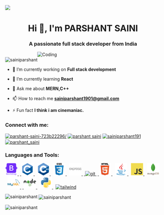 <img height ="300"  src ="https://github.com/sainiparshant/sainiparshant/assets/113703480/0ce631ee-e665-4e1e-b447-9c8db1d800f7">



<h1 align="center">Hi 👋, I'm PARSHANT SAINI</h1>
<h3 align="center">A passionate full stack developer from India</h3>
<img  align="right" alt="Coding" width="400"  src= "https://github.com/sainiparshant/sainiparshant/assets/113703480/75bd7fb3-cd3c-4daf-a608-f87eb0cb7b56">


<p align="left"> <img src="https://komarev.com/ghpvc/?username=sainiparshant&label=Profile%20views&color=0e75b6&style=flat" alt="sainiparshant" /> </p>

- 🔭 I’m currently working on **Full stack development**

- 🌱 I’m currently learning **React**

- 💬 Ask me about **MERN,C++**

- 📫 How to reach me **sainiparshant1901@gmail.com**

- ⚡ Fun fact **I think i am cinemaniac.**

<h3 align="left">Connect with me:</h3>
<p align="left">
<a href="https://linkedin.com/in/parshant-saini-723b22296/" target="blank"><img align="center" src="https://raw.githubusercontent.com/rahuldkjain/github-profile-readme-generator/master/src/images/icons/Social/linked-in-alt.svg" alt="parshant-saini-723b22296/" height="30" width="40" /></a>
<a href="https://stackoverflow.com/users/parshant saini" target="blank"><img align="center" src="https://raw.githubusercontent.com/rahuldkjain/github-profile-readme-generator/master/src/images/icons/Social/stack-overflow.svg" alt="parshant saini" height="30" width="40" /></a>
<a href="https://www.hackerrank.com/sainiparshant191" target="blank"><img align="center" src="https://raw.githubusercontent.com/rahuldkjain/github-profile-readme-generator/master/src/images/icons/Social/hackerrank.svg" alt="sainiparshant191" height="30" width="40" /></a>
<a href="https://www.leetcode.com/parshant_saini" target="blank"><img align="center" src="https://raw.githubusercontent.com/rahuldkjain/github-profile-readme-generator/master/src/images/icons/Social/leet-code.svg" alt="parshant_saini" height="30" width="40" /></a>
</p>

<h3 align="left">Languages and Tools:</h3>
<p align="left"> <a href="https://getbootstrap.com" target="_blank" rel="noreferrer"> <img src="https://raw.githubusercontent.com/devicons/devicon/master/icons/bootstrap/bootstrap-plain-wordmark.svg" alt="bootstrap" width="40" height="40"/> </a> &nbsp<a href="https://www.cprogramming.com/" target="_blank" rel="noreferrer"> <img src="https://raw.githubusercontent.com/devicons/devicon/master/icons/c/c-original.svg" alt="c" width="40" height="40"/> </a>&nbsp <a href="https://www.w3schools.com/cpp/" target="_blank" rel="noreferrer"> <img src="https://raw.githubusercontent.com/devicons/devicon/master/icons/cplusplus/cplusplus-original.svg" alt="cplusplus" width="40" height="40"/> </a>&nbsp <a href="https://www.w3schools.com/css/" target="_blank" rel="noreferrer"> <img src="https://raw.githubusercontent.com/devicons/devicon/master/icons/css3/css3-original-wordmark.svg" alt="css3" width="40" height="40"/> </a>&nbsp <a href="https://expressjs.com" target="_blank" rel="noreferrer"> <img src="https://raw.githubusercontent.com/devicons/devicon/master/icons/express/express-original-wordmark.svg" alt="express" width="40" height="40"/> </a> &nbsp<a href="https://git-scm.com/" target="_blank" rel="noreferrer"> <img src="https://www.vectorlogo.zone/logos/git-scm/git-scm-icon.svg" alt="git" width="40" height="40"/> </a> &nbsp<a href="https://www.w3.org/html/" target="_blank" rel="noreferrer"> <img src="https://raw.githubusercontent.com/devicons/devicon/master/icons/html5/html5-original-wordmark.svg" alt="html5" width="40" height="40"/> </a>&nbsp <a href="https://www.java.com" target="_blank" rel="noreferrer"> <img src="https://raw.githubusercontent.com/devicons/devicon/master/icons/java/java-original.svg" alt="java" width="40" height="40"/> </a>&nbsp <a href="https://developer.mozilla.org/en-US/docs/Web/JavaScript" target="_blank" rel="noreferrer"> <img src="https://raw.githubusercontent.com/devicons/devicon/master/icons/javascript/javascript-original.svg" alt="javascript" width="40" height="40"/> </a>&nbsp <a href="https://www.mongodb.com/" target="_blank" rel="noreferrer"> <img src="https://raw.githubusercontent.com/devicons/devicon/master/icons/mongodb/mongodb-original-wordmark.svg" alt="mongodb" width="40" height="40"/> </a>&nbsp <a href="https://www.mysql.com/" target="_blank" rel="noreferrer"> <img src="https://raw.githubusercontent.com/devicons/devicon/master/icons/mysql/mysql-original-wordmark.svg" alt="mysql" width="40" height="40"/> </a> &nbsp<a href="https://nodejs.org" target="_blank" rel="noreferrer"> <img src="https://raw.githubusercontent.com/devicons/devicon/master/icons/nodejs/nodejs-original-wordmark.svg" alt="nodejs" width="40" height="40"/> </a>&nbsp <a href="https://www.python.org" target="_blank" rel="noreferrer"> <img src="https://raw.githubusercontent.com/devicons/devicon/master/icons/python/python-original.svg" alt="python" width="40" height="40"/> </a>&nbsp <a href="https://tailwindcss.com/" target="_blank" rel="noreferrer"> <img src="https://www.vectorlogo.zone/logos/tailwindcss/tailwindcss-icon.svg" alt="tailwind" width="40" height="40"/> </a> </p>

<p><img align="left" src="https://github-readme-stats.vercel.app/api/top-langs?username=sainiparshant&show_icons=true&locale=en&layout=compact" alt="sainiparshant" /></p>

<p>&nbsp;<img align="center" src="https://github-readme-stats.vercel.app/api?username=sainiparshant&show_icons=true&locale=en" alt="sainiparshant" /></p>

<p><img align="center" src="https://github-readme-streak-stats.herokuapp.com/?user=sainiparshant&" alt="sainiparshant" /></p>

